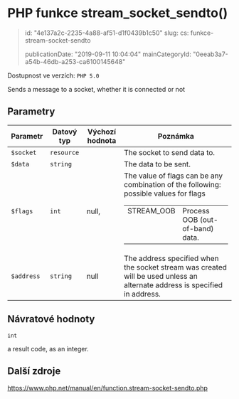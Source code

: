 PHP funkce stream_socket_sendto()
=================================

> id: "4e137a2c-2235-4a88-af51-d1f0439b1c50"
> slug:
> 	cs: funkce-stream-socket-sendto
>
> publicationDate: "2019-09-11 10:04:04"
> mainCategoryId: "0eeab3a7-a54b-46db-a253-ca6100145648"

Dostupnost ve verzích: `PHP 5.0`

Sends a message to a socket, whether it is connected or not


Parametry
--------------

| Parametr | Datový typ | Výchozí hodnota | Poznámka |
|-----|-----|-----|-----|
| `$socket` | `resource` |  | The socket to send data to. |
| `$data` | `string` |  | The data to be sent. |
| `$flags` | `int` | null, | The value of flags can be any combination of the following: <table> possible values for flags <tr valign="top"> <td>STREAM_OOB</td> <td> Process OOB (out-of-band) data. </td> </tr> </table> |
| `$address` | `string` | null | The address specified when the socket stream was created will be used unless an alternate address is specified in address. |


Návratové hodnoty
----------------

`int`

a result code, as an integer.

Další zdroje
------------

https://www.php.net/manual/en/function.stream-socket-sendto.php
